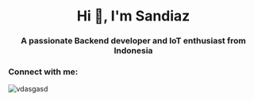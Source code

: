 <h1 align="center">Hi 👋, I'm Sandiaz</h1>
<h3 align="center">A passionate Backend developer and IoT enthusiast from Indonesia</h3>

<h3 align="left">Connect with me:</h3>
<p align="left">
</p>

<p><img align="left" src="https://github-readme-stats.vercel.app/api/top-langs?username=vdasgasd&show_icons=true&locale=en&layout=compact" alt="vdasgasd" /></p>

